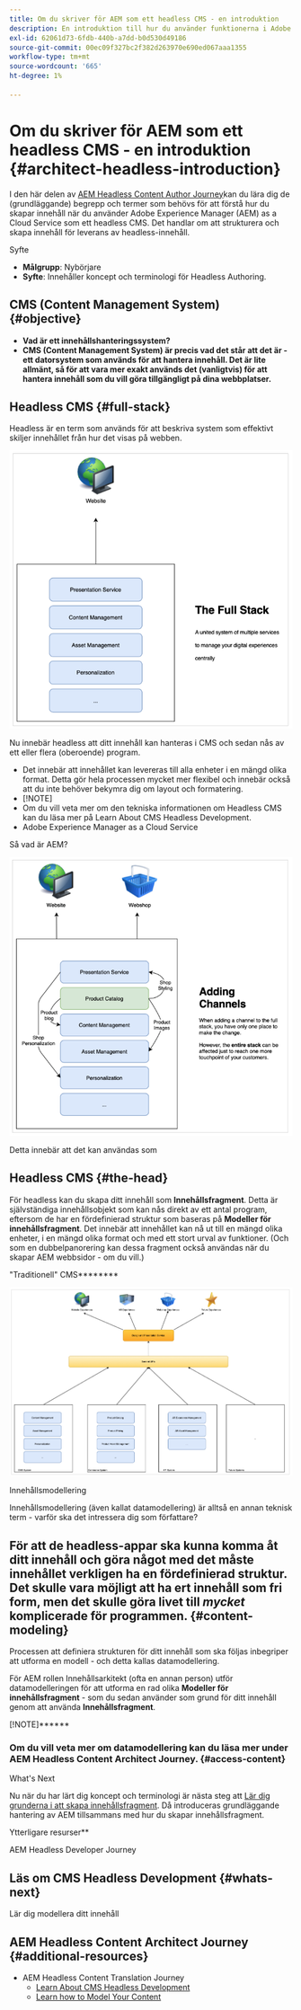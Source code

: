 ```yaml
---
title: Om du skriver för AEM som ett headless CMS - en introduktion
description: En introduktion till hur du använder funktionerna i Adobe Experience Manager as a Cloud Service som Headless CMS för att skapa innehåll för ditt projekt.
exl-id: 62061d73-6fdb-440b-a7dd-b0d530d49186
source-git-commit: 00ec09f327bc2f382d263970e690ed067aaa1355
workflow-type: tm+mt
source-wordcount: '665'
ht-degree: 1%

---
```


# Om du skriver för AEM som ett headless CMS - en introduktion {#architect-headless-introduction}

I den här delen av [AEM Headless Content Author Journey](overview.md)kan du lära dig de (grundläggande) begrepp och termer som behövs för att förstå hur du skapar innehåll när du använder Adobe Experience Manager (AEM) as a Cloud Service som ett headless CMS. Det handlar om att strukturera och skapa innehåll för leverans av headless-innehåll.

Syfte

* **Målgrupp**: Nybörjare
* **Syfte**: Innehåller koncept och terminologi för Headless Authoring.

## CMS (Content Management System) {#objective}

* **Vad är ett innehållshanteringssystem?**
* **CMS (Content Management System) är precis vad det står att det är - ett datorsystem som används för att hantera innehåll. Det är lite allmänt, så för att vara mer exakt används det (vanligtvis) för att hantera innehåll som du vill göra tillgängligt på dina webbplatser.**

## Headless CMS {#full-stack}

Headless är en term som används för att beskriva system som effektivt skiljer innehållet från hur det visas på webben.

![Traditionellt sett hanterar du innehållet i ett CMS-system, och samma CMS-system ansvarar för återgivningen av innehållet på webbsidorna.](/help/journey-headless/developer/assets/full-stack.png)

Nu innebär headless att ditt innehåll kan hanteras i CMS och sedan nås av ett eller flera (oberoende) program.

* Det innebär att innehållet kan levereras till alla enheter i en mängd olika format. Detta gör hela processen mycket mer flexibel och innebär också att du inte behöver bekymra dig om layout och formatering.
* [!NOTE]
* Om du vill veta mer om den tekniska informationen om Headless CMS kan du läsa mer på Learn About CMS Headless Development.
* Adobe Experience Manager as a Cloud Service

Så vad är AEM?

![Först och främst är AEM ett innehållshanteringssystem med många olika funktioner som också kan anpassas efter dina behov.](/help/journey-headless/developer/assets/adding-channel.png)

Detta innebär att det kan användas som

## Headless CMS {#the-head}

För headless kan du skapa ditt innehåll som **Innehållsfragment**.
Detta är självständiga innehållsobjekt som kan nås direkt av ett antal program, eftersom de har en fördefinierad struktur som baseras på **Modeller för innehållsfragment**.
Det innebär att innehållet kan nå ut till en mängd olika enheter, i en mängd olika format och med ett stort urval av funktioner.
(Och som en dubbelpanorering kan dessa fragment också användas när du skapar AEM webbsidor - om du vill.)

&quot;Traditionell&quot; CMS********

![Innehåll skapas för webbsidor med hjälp av en rad komponenter som anger hur innehållet ska återges på webbplatsen. Även här är AEM extremt flexibla eftersom projektteamet kan utveckla anpassade komponenter.](/help/journey-headless/developer/assets/headless-cms.png)

Innehållsmodellering

Innehållsmodellering (även kallat datamodellering) är alltså en annan teknisk term - varför ska det intressera dig som författare?

## För att de headless-appar ska kunna komma åt ditt innehåll och göra något med det måste innehållet verkligen ha en fördefinierad struktur. Det skulle vara möjligt att ha ert innehåll som fri form, men det skulle göra livet till *mycket* komplicerade för programmen. {#content-modeling}

Processen att definiera strukturen för ditt innehåll som ska följas inbegriper att utforma en modell - och detta kallas datamodellering.

För AEM rollen Innehållsarkitekt (ofta en annan person) utför datamodelleringen för att utforma en rad olika **Modeller för innehållsfragment** - som du sedan använder som grund för ditt innehåll genom att använda **Innehållsfragment**.

[!NOTE]******

### Om du vill veta mer om datamodellering kan du läsa mer under AEM Headless Content Architect Journey. {#access-content}

What&#39;s Next

Nu när du har lärt dig koncept och terminologi är nästa steg att [Lär dig grunderna i att skapa innehållsfragment](basics.md). Då introduceras grundläggande hantering av AEM tillsammans med hur du skapar innehållsfragment.

Ytterligare resurser**

AEM Headless Developer Journey

## Läs om CMS Headless Development {#whats-next}

Lär dig modellera ditt innehåll[](basics.md)

## AEM Headless Content Architect Journey {#additional-resources}

* AEM Headless Content Translation Journey
   * [Learn About CMS Headless Development](/help/journey-headless/developer/learn-about.md)
   * [Learn how to Model Your Content](/help/journey-headless/developer/model-your-content.md)
